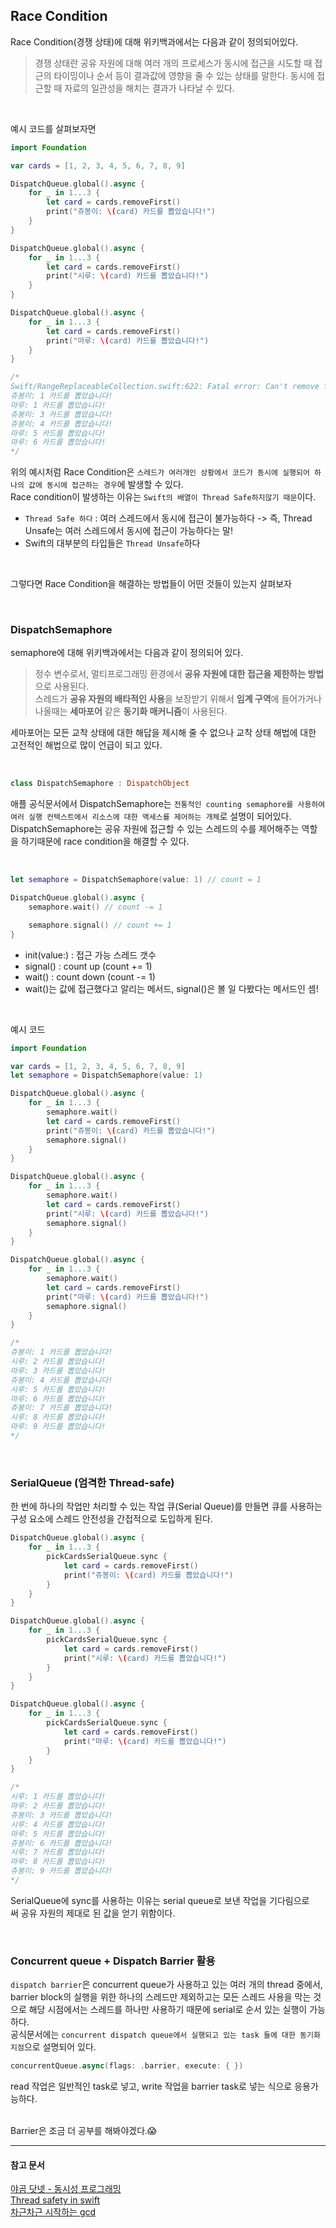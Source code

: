 ## Race Condition
Race Condition(경쟁 상태)에 대해 위키백과에서는 다음과 같이 정의되어있다.
> 경쟁 상태란 공유 자원에 대해 여러 개의 프로세스가 동시에 접근을 시도할 때 접근의 타이밍이나 순서 등이 결과값에 영향을 줄 수 있는 상태를 말한다.
> 동시에 접근할 때 자료의 일관성을 해치는 결과가 나타날 수 있다.

<br>

예시 코드를 살펴보자면
```swift
import Foundation

var cards = [1, 2, 3, 4, 5, 6, 7, 8, 9]

DispatchQueue.global().async {
    for _ in 1...3 {
        let card = cards.removeFirst()
        print("쥬봉이: \(card) 카드를 뽑았습니다!")
    }
}

DispatchQueue.global().async {
    for _ in 1...3 {
        let card = cards.removeFirst()
        print("시루: \(card) 카드를 뽑았습니다!")
    }
}

DispatchQueue.global().async {
    for _ in 1...3 {
        let card = cards.removeFirst()
        print("마루: \(card) 카드를 뽑았습니다!")
    }
}

/*
Swift/RangeReplaceableCollection.swift:622: Fatal error: Can't remove first element from an empty collection
쥬봉이: 1 카드를 뽑았습니다!
마루: 1 카드를 뽑았습니다!
쥬봉이: 3 카드를 뽑았습니다!
쥬봉이: 4 카드를 뽑았습니다!
마루: 5 카드를 뽑았습니다!
마루: 6 카드를 뽑았습니다!
*/
```

위의 예시처럼 Race Condition은 `스레드가 여러개인 상황에서 코드가 동시에 실행되어 하나의 값에 동시에 접근하는 경우`에 발생할 수 있다.   
Race condition이 발생하는 이유는 `Swift의 배열이 Thread Safe하지않기 때문`이다.   

- `Thread Safe 하다` : 여러 스레드에서 동시에 접근이 불가능하다 -> 즉, Thread Unsafe는 여러 스레드에서 동시에 접근이 가능하다는 말!
- Swift의 대부분의 타입들은 `Thread Unsafe`하다

<br>

그렇다면 Race Condition을 해결하는 방법들이 어떤 것들이 있는지 살펴보자

<br>

### DispatchSemaphore
semaphore에 대해 위키백과에서는 다음과 같이 정의되어 있다.
> 정수 변수로서, 멀티프로그래밍 환경에서 **공유 자원에 대한 접근을 제한하는 방법**으로 사용된다.   
> 스레드가 **공유 자원의 배타적인 사용**을 보장받기 위해서 **임계 구역**에 들어가거나 나올때는 **세마포어** 같은 **동기화 매커니즘**이 사용된다.
  
세마포어는 모든 교착 상태에 대한 해답을 제시해 줄 수 없으나 교착 상태 해법에 대한 고전적인 해법으로 많이 언급이 되고 있다.   

<br>

``` swift
class DispatchSemaphore : DispatchObject
```
애플 공식문서에서 DispatchSemaphore는 `전통적인 counting semaphore를 사용하여 여러 실행 컨텍스트에서 리소스에 대한 액세스를 제어하는 개체`로 설명이 되어있다.   
DispatchSemaphore는 공유 자원에 접근할 수 있는 스레드의 수를 제어해주는 역할을 하기때문에 race condition을 해결할 수 있다.   

<br>

```swift
let semaphore = DispatchSemaphore(value: 1) // count = 1

DispatchQueue.global().async {
    semaphore.wait() // count -= 1

    semaphore.signal() // count += 1
}
```

- init(value:) : 접근 가능 스레드 갯수
- signal() : count up (count += 1)
- wait() : count down (count -= 1)
- wait()는 값에 접근했다고 알리는 메서드, signal()은 볼 일 다봤다는 메서드인 셈!

<br>

예시 코드
```swift
import Foundation

var cards = [1, 2, 3, 4, 5, 6, 7, 8, 9]
let semaphore = DispatchSemaphore(value: 1)

DispatchQueue.global().async {
    for _ in 1...3 {
        semaphore.wait()
        let card = cards.removeFirst()
        print("쥬봉이: \(card) 카드를 뽑았습니다!")
        semaphore.signal()
    }
}

DispatchQueue.global().async {
    for _ in 1...3 {
        semaphore.wait()
        let card = cards.removeFirst()
        print("시루: \(card) 카드를 뽑았습니다!")
        semaphore.signal()
    }
}

DispatchQueue.global().async {
    for _ in 1...3 {
        semaphore.wait()
        let card = cards.removeFirst()
        print("마루: \(card) 카드를 뽑았습니다!")
        semaphore.signal()
    }
}

/*
쥬봉이: 1 카드를 뽑았습니다!
시루: 2 카드를 뽑았습니다!
마루: 3 카드를 뽑았습니다!
쥬봉이: 4 카드를 뽑았습니다!
시루: 5 카드를 뽑았습니다!
마루: 6 카드를 뽑았습니다!
쥬봉이: 7 카드를 뽑았습니다!
시루: 8 카드를 뽑았습니다!
마루: 9 카드를 뽑았습니다!
*/
```

<br>

### SerialQueue (엄격한 Thread-safe)
한 번에 하나의 작업만 처리할 수 있는 작업 큐(Serial Queue)를 만들면 큐를 사용하는 구성 요소에 스레드 안전성을 간접적으로 도입하게 된다.

```swift
DispatchQueue.global().async {
    for _ in 1...3 {
        pickCardsSerialQueue.sync {
            let card = cards.removeFirst()
            print("쥬봉이: \(card) 카드를 뽑았습니다!")
        }
    }
}

DispatchQueue.global().async {
    for _ in 1...3 {
        pickCardsSerialQueue.sync {
            let card = cards.removeFirst()
            print("시루: \(card) 카드를 뽑았습니다!")
        }
    }
}

DispatchQueue.global().async {
    for _ in 1...3 {
        pickCardsSerialQueue.sync {
            let card = cards.removeFirst()
            print("마루: \(card) 카드를 뽑았습니다!")
        }
    }
}

/*
시루: 1 카드를 뽑았습니다!
마루: 2 카드를 뽑았습니다!
쥬봉이: 3 카드를 뽑았습니다!
시루: 4 카드를 뽑았습니다!
마루: 5 카드를 뽑았습니다!
쥬봉이: 6 카드를 뽑았습니다!
시루: 7 카드를 뽑았습니다!
마루: 8 카드를 뽑았습니다!
쥬봉이: 9 카드를 뽑았습니다!
*/
```
SerialQueue에 sync를 사용하는 이유는 serial queue로 보낸 작업을 기다림으로써 공유 자원의 제대로 된 값을 얻기 위함이다.     

<br>

### Concurrent queue + Dispatch Barrier 활용
`dispatch barrier`은 concurrent queue가 사용하고 있는 여러 개의 thread 중에서, 
barrier block의 실행을 위한 하나의 스레드만 제외하고는 모든 스레드 사용을 막는 것으로 
해당 시점에서는 스레드를 하나만 사용하기 때문에 serial로 순서 있는 실행이 가능하다.   
공식문서에는 `concurrent dispatch queue에서 실행되고 있는 task 들에 대한 동기화 지점`으로 설명되어 있다.   
``` swift
concurrentQueue.async(flags: .barrier, execute: { })
```
read 작업은 일반적인 task로 넣고, write 작업을 barrier task로 넣는 식으로 응용가능하다.

<br>
Barrier은 조금 더 공부를 해봐야겠다.😱

---
#### 참고 문서
[야곰 닷넷 - 동시성 프로그래밍](https://yagom.net/courses/%eb%8f%99%ec%8b%9c%ec%84%b1-%ed%94%84%eb%a1%9c%ea%b7%b8%eb%9e%98%eb%b0%8d-concurrency-programming/)   
[Thread safety in swift](https://swiftrocks.com/thread-safety-in-swift)   
[차근차근 시작하는 gcd](https://sujinnaljin.medium.com/ios-%EC%B0%A8%EA%B7%BC%EC%B0%A8%EA%B7%BC-%EC%8B%9C%EC%9E%91%ED%95%98%EB%8A%94-gcd-13-723d33e157e)   
